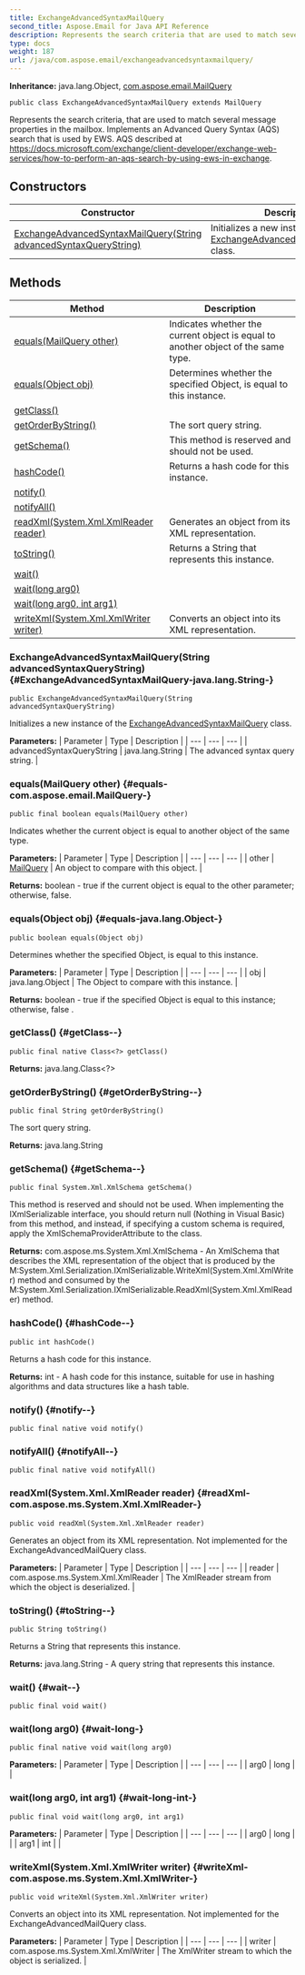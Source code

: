 ```yaml
---
title: ExchangeAdvancedSyntaxMailQuery
second_title: Aspose.Email for Java API Reference
description: Represents the search criteria that are used to match several message properties in the mailbox.
type: docs
weight: 187
url: /java/com.aspose.email/exchangeadvancedsyntaxmailquery/
---
```


**Inheritance:**
java.lang.Object, [com.aspose.email.MailQuery](../../com.aspose.email/mailquery)
```
public class ExchangeAdvancedSyntaxMailQuery extends MailQuery
```

Represents the search criteria, that are used to match several message properties in the mailbox. Implements an Advanced Query Syntax (AQS) search that is used by EWS. AQS described at https://docs.microsoft.com/exchange/client-developer/exchange-web-services/how-to-perform-an-aqs-search-by-using-ews-in-exchange.
## Constructors

| Constructor | Description |
| --- | --- |
| [ExchangeAdvancedSyntaxMailQuery(String advancedSyntaxQueryString)](#ExchangeAdvancedSyntaxMailQuery-java.lang.String-) | Initializes a new instance of the [ExchangeAdvancedSyntaxMailQuery](../../com.aspose.email/exchangeadvancedsyntaxmailquery) class. |
## Methods

| Method | Description |
| --- | --- |
| [equals(MailQuery other)](#equals-com.aspose.email.MailQuery-) | Indicates whether the current object is equal to another object of the same type. |
| [equals(Object obj)](#equals-java.lang.Object-) | Determines whether the specified Object, is equal to this instance. |
| [getClass()](#getClass--) |  |
| [getOrderByString()](#getOrderByString--) | The sort query string. |
| [getSchema()](#getSchema--) | This method is reserved and should not be used. |
| [hashCode()](#hashCode--) | Returns a hash code for this instance. |
| [notify()](#notify--) |  |
| [notifyAll()](#notifyAll--) |  |
| [readXml(System.Xml.XmlReader reader)](#readXml-com.aspose.ms.System.Xml.XmlReader-) | Generates an object from its XML representation. |
| [toString()](#toString--) | Returns a String that represents this instance. |
| [wait()](#wait--) |  |
| [wait(long arg0)](#wait-long-) |  |
| [wait(long arg0, int arg1)](#wait-long-int-) |  |
| [writeXml(System.Xml.XmlWriter writer)](#writeXml-com.aspose.ms.System.Xml.XmlWriter-) | Converts an object into its XML representation. |
### ExchangeAdvancedSyntaxMailQuery(String advancedSyntaxQueryString) {#ExchangeAdvancedSyntaxMailQuery-java.lang.String-}
```
public ExchangeAdvancedSyntaxMailQuery(String advancedSyntaxQueryString)
```


Initializes a new instance of the [ExchangeAdvancedSyntaxMailQuery](../../com.aspose.email/exchangeadvancedsyntaxmailquery) class.

**Parameters:**
| Parameter | Type | Description |
| --- | --- | --- |
| advancedSyntaxQueryString | java.lang.String | The advanced syntax query string. |

### equals(MailQuery other) {#equals-com.aspose.email.MailQuery-}
```
public final boolean equals(MailQuery other)
```


Indicates whether the current object is equal to another object of the same type.

**Parameters:**
| Parameter | Type | Description |
| --- | --- | --- |
| other | [MailQuery](../../com.aspose.email/mailquery) | An object to compare with this object. |

**Returns:**
boolean - true if the current object is equal to the  other  parameter; otherwise, false.
### equals(Object obj) {#equals-java.lang.Object-}
```
public boolean equals(Object obj)
```


Determines whether the specified Object, is equal to this instance.

**Parameters:**
| Parameter | Type | Description |
| --- | --- | --- |
| obj | java.lang.Object | The Object to compare with this instance. |

**Returns:**
boolean -  true  if the specified Object is equal to this instance; otherwise,  false .
### getClass() {#getClass--}
```
public final native Class<?> getClass()
```




**Returns:**
java.lang.Class<?>
### getOrderByString() {#getOrderByString--}
```
public final String getOrderByString()
```


The sort query string.

**Returns:**
java.lang.String
### getSchema() {#getSchema--}
```
public final System.Xml.XmlSchema getSchema()
```


This method is reserved and should not be used. When implementing the IXmlSerializable interface, you should return null (Nothing in Visual Basic) from this method, and instead, if specifying a custom schema is required, apply the XmlSchemaProviderAttribute to the class.

**Returns:**
com.aspose.ms.System.Xml.XmlSchema - An XmlSchema that describes the XML representation of the object that is produced by the  M:System.Xml.Serialization.IXmlSerializable.WriteXml(System.Xml.XmlWriter)  method and consumed by the  M:System.Xml.Serialization.IXmlSerializable.ReadXml(System.Xml.XmlReader)  method.
### hashCode() {#hashCode--}
```
public int hashCode()
```


Returns a hash code for this instance.

**Returns:**
int - A hash code for this instance, suitable for use in hashing algorithms and data structures like a hash table.
### notify() {#notify--}
```
public final native void notify()
```




### notifyAll() {#notifyAll--}
```
public final native void notifyAll()
```




### readXml(System.Xml.XmlReader reader) {#readXml-com.aspose.ms.System.Xml.XmlReader-}
```
public void readXml(System.Xml.XmlReader reader)
```


Generates an object from its XML representation. Not implemented for the ExchangeAdvancedMailQuery class.

**Parameters:**
| Parameter | Type | Description |
| --- | --- | --- |
| reader | com.aspose.ms.System.Xml.XmlReader | The XmlReader stream from which the object is deserialized. |

### toString() {#toString--}
```
public String toString()
```


Returns a String that represents this instance.

**Returns:**
java.lang.String - A query string that represents this instance.
### wait() {#wait--}
```
public final void wait()
```




### wait(long arg0) {#wait-long-}
```
public final native void wait(long arg0)
```




**Parameters:**
| Parameter | Type | Description |
| --- | --- | --- |
| arg0 | long |  |

### wait(long arg0, int arg1) {#wait-long-int-}
```
public final void wait(long arg0, int arg1)
```




**Parameters:**
| Parameter | Type | Description |
| --- | --- | --- |
| arg0 | long |  |
| arg1 | int |  |

### writeXml(System.Xml.XmlWriter writer) {#writeXml-com.aspose.ms.System.Xml.XmlWriter-}
```
public void writeXml(System.Xml.XmlWriter writer)
```


Converts an object into its XML representation. Not implemented for the ExchangeAdvancedMailQuery class.

**Parameters:**
| Parameter | Type | Description |
| --- | --- | --- |
| writer | com.aspose.ms.System.Xml.XmlWriter | The XmlWriter stream to which the object is serialized. |

